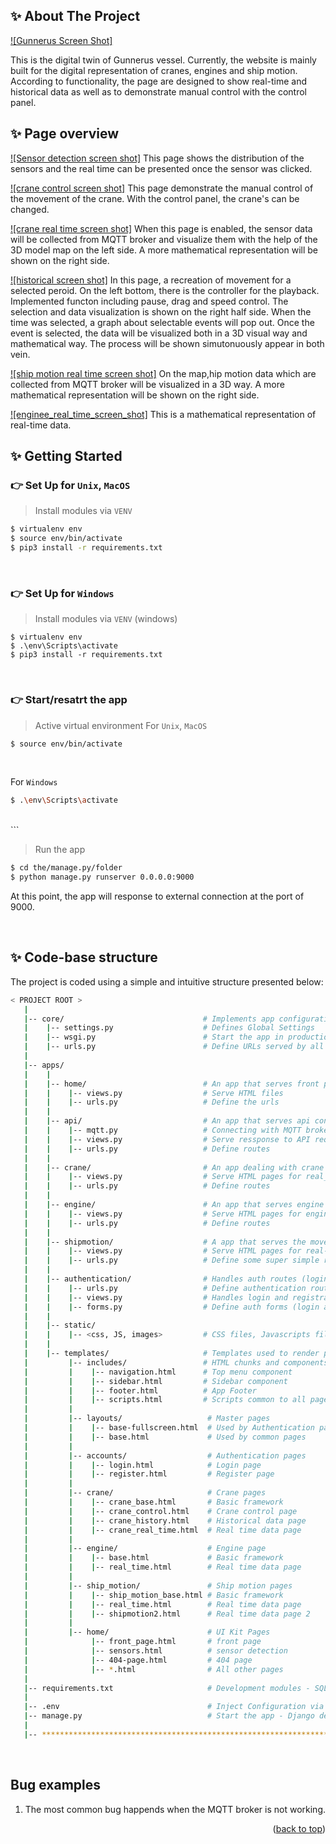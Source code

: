 <a name="readme-top"></a>
<!-- ABOUT THE PROJECT -->
## ✨ About The Project

[![Gunnerus Screen Shot]][front-page]

This is the digital twin of Gunnerus vessel. Currently, the website is mainly built for the digital representation of cranes, engines and ship motion.  According to functionality, the page are designed to show real-time and historical data as well as to demonstrate manual control with the control panel. 

## ✨ Page overview

[![Sensor detection screen shot]][sensor-detection]
This page shows the distribution of the sensors and the real time can be presented once the sensor was clicked.


[![crane control screen shot]][crane-control]
This page demonstrate the manual control of the movement of the crane. With the control panel, the crane's  can be changed.

[![crane real time screen shot]][crane-real-time]
When this page is enabled, the sensor data will be collected from MQTT broker and visualize them with the help of the 3D model map on the left side. A more mathematical representation will be shown on the right side.

[![historical screen shot]][historical-data]
In this page, a recreation of movement for a selected peroid. On the left bottom, there is the controller for the playback. Implemented functon including pause, drag and speed control. The selection and data visualization is shown on the right half side. When the time was selected, a graph about selectable events will pop out. Once the event is selected, the data will be visualized both in a 3D visual way and mathematical way. The process will be shown simutonuously appear in both vein.

[![ship motion real time screen shot]][ship-motion-real-time]
On the map,hip motion data which are collected from MQTT broker will be visualized in a 3D way. A more mathematical representation will be shown on the right side.

[![enginee_real_time_screen_shot]][engine-real-time]
This is a mathematical representation of real-time data.

<!-- GETTING STARTED -->
## ✨ Getting Started

### 👉 Set Up for `Unix`, `MacOS` 

> Install modules via `VENV`  

```bash
$ virtualenv env
$ source env/bin/activate
$ pip3 install -r requirements.txt
```

<br />

### 👉 Set Up for `Windows` 

> Install modules via `VENV` (windows) 

```
$ virtualenv env
$ .\env\Scripts\activate
$ pip3 install -r requirements.txt
```

<br />



### 👉 Start/resatrt the app

> Active virtual environment
For `Unix`, `MacOS` 

```bash
$ source env/bin/activate
```
<br />

For `Windows` 

```bash
$ .\env\Scripts\activate
```
<br />
```

> Run the app

```bash
$ cd the/manage.py/folder
$ python manage.py runserver 0.0.0.0:9000
```

At this point, the app will response to external connection at the port of 9000. 

<br />

## ✨ Code-base structure

The project is coded using a simple and intuitive structure presented below:

```bash
< PROJECT ROOT >
   |
   |-- core/                               # Implements app configuration
   |    |-- settings.py                    # Defines Global Settings
   |    |-- wsgi.py                        # Start the app in production
   |    |-- urls.py                        # Define URLs served by all apps/nodes
   |
   |-- apps/
   |    |
   |    |-- home/                          # An app that serves front page and sensor detection
   |    |    |-- views.py                  # Serve HTML files
   |    |    |-- urls.py                   # Define the urls  
   |    |
   |    |-- api/                           # An app that serves api connection
   |    |    |-- mqtt.py                   # Connecting with MQTT broker and processing the data
   |    |    |-- views.py                  # Serve ressponse to API request
   |    |    |-- urls.py                   # Define routes  
   |    |
   |    |-- crane/                         # An app dealing with crane data visualization
   |    |    |-- views.py                  # Serve HTML pages for real_time, control and historical (both crane and shipmotion)
   |    |    |-- urls.py                   # Define routes  
   |    |
   |    |-- engine/                        # An app that serves engine data
   |    |    |-- views.py                  # Serve HTML pages for engine real-time data
   |    |    |-- urls.py                   # Define routes  
   |    |
   |    |-- shipmotion/                    # A app that serves the movement of ship motion
   |    |    |-- views.py                  # Serve HTML pages for real-time shipmotion
   |    |    |-- urls.py                   # Define some super simple routes 
   |    |
   |    |-- authentication/                # Handles auth routes (login and register)
   |    |    |-- urls.py                   # Define authentication routes  
   |    |    |-- views.py                  # Handles login and registration  
   |    |    |-- forms.py                  # Define auth forms (login and register) 
   |    |
   |    |-- static/
   |    |    |-- <css, JS, images>         # CSS files, Javascripts files
   |    |
   |    |-- templates/                     # Templates used to render pages
   |         |-- includes/                 # HTML chunks and components
   |         |    |-- navigation.html      # Top menu component
   |         |    |-- sidebar.html         # Sidebar component
   |         |    |-- footer.html          # App Footer
   |         |    |-- scripts.html         # Scripts common to all pages
   |         |
   |         |-- layouts/                   # Master pages
   |         |    |-- base-fullscreen.html  # Used by Authentication pages
   |         |    |-- base.html             # Used by common pages
   |         |
   |         |-- accounts/                  # Authentication pages
   |         |    |-- login.html            # Login page
   |         |    |-- register.html         # Register page
   |         |
   |         |-- crane/                     # Crane pages
   |         |    |-- crane_base.html       # Basic framework
   |         |    |-- crane_control.html    # Crane control page
   |         |    |-- crane_history.html    # Historical data page
   |         |    |-- crane_real_time.html  # Real time data page
   |         |
   |         |-- engine/                    # Engine page
   |         |    |-- base.html             # Basic framework
   |         |    |-- real_time.html        # Real time data page
   |         |
   |         |-- ship_motion/               # Ship motion pages
   |         |    |-- ship_motion_base.html # Basic framework
   |         |    |-- real_time.html        # Real time data page
   |         |    |-- shipmotion2.html      # Real time data page 2
   |         |
   |         |-- home/                      # UI Kit Pages
   |              |-- front_page.html       # front page
   |              |-- sensors.html          # sensor detection
   |              |-- 404-page.html         # 404 page
   |              |-- *.html                # All other pages
   |
   |-- requirements.txt                     # Development modules - SQLite storage
   |
   |-- .env                                 # Inject Configuration via Environment
   |-- manage.py                            # Start the app - Django default start script
   |
   |-- ************************************************************************
```

<br />


<!-- Bug EXAMPLES -->
## Bug examples
1. The most common bug happends when the MQTT broker is not working.

<p align="right">(<a href="#readme-top">back to top</a>)</p>


<!-- MARKDOWN LINKS & IMAGES -->
[front-page]: images/front_page.PNG
[sensor-detection]: images/sensor_detection.PNG
[crane-control]: images/crane_control.PNG
[crane-real-time]: images/crane_real_time.PNG
[historical-data]: images/historical_data.PNG
[ship-motion-real-time]: images/ship_motion_real_time.PNG
[engine-real-time]: images/engine_real_time.PNG
